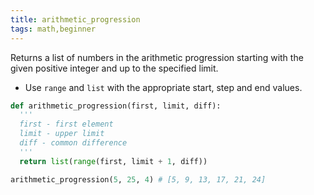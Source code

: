 ```yaml
---
title: arithmetic_progression
tags: math,beginner
---
```


Returns a list of numbers in the arithmetic progression starting with the given positive integer and up to the specified limit.

- Use `range` and `list` with the appropriate start, step and end values.

```py
def arithmetic_progression(first, limit, diff):
  '''
  first - first element
  limit - upper limit
  diff - common difference
  '''
  return list(range(first, limit + 1, diff))
```

```py
arithmetic_progression(5, 25, 4) # [5, 9, 13, 17, 21, 24] 
```
